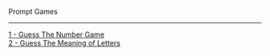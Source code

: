 Prompt Games

---

[1 - Guess The Number Game](./prompts/1-9/1.md)  
[2 - Guess The Meaning of Letters](./prompts/1-9/2.md)
